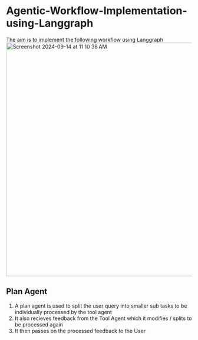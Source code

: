 # Agentic-Workflow-Implementation-using-Langgraph
The aim is to implement the following workflow using Langgraph
<img width="635" alt="Screenshot 2024-09-14 at 11 10 38 AM" src="https://github.com/user-attachments/assets/6ed63e3f-3562-4ee9-857c-18f8359d3422">


## Plan Agent 
1. A plan agent is used to split the user query into smaller sub tasks to be individually processed by the tool agent
2. It also recieves feedback from the Tool Agent which it modifies / splits to be processed again
3. It then passes on the processed feedback to the User
